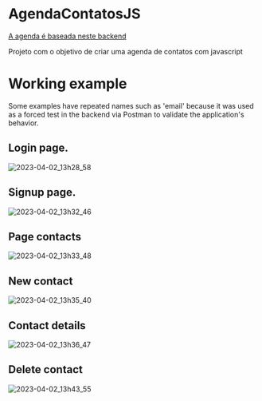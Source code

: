 # AgendaContatosJS
<a href="https://github.com/dkayke-aulas/agenda-contatos-backend">A agenda é baseada neste backend</a>
<p>Projeto com o objetivo de criar uma agenda de contatos com javascript</p>

# Working example
<p>Some examples have repeated names such as 'email' because it was used as a forced test in the backend via Postman to validate the application's behavior.</p>

## Login page.
![2023-04-02_13h28_58](https://user-images.githubusercontent.com/67884162/229366128-d3a23426-110b-4784-9f62-c68b310f5832.gif)

## Signup page.
![2023-04-02_13h32_46](https://user-images.githubusercontent.com/67884162/229366227-9593d5b8-e155-46e6-a05e-253b78e667bf.gif)

## Page contacts
![2023-04-02_13h33_48](https://user-images.githubusercontent.com/67884162/229366289-c5f174a7-6340-44e9-9bda-dbf2b260baff.gif)

## New contact
![2023-04-02_13h35_40](https://user-images.githubusercontent.com/67884162/229366410-5f272be5-8dd9-40d0-bd44-3744a6c4b67b.gif)

## Contact details
![2023-04-02_13h36_47](https://user-images.githubusercontent.com/67884162/229366460-6efd313e-1d2d-4579-b133-7242c8bab5d9.gif)

## Delete contact
![2023-04-02_13h43_55](https://user-images.githubusercontent.com/67884162/229366851-386e28d5-e0fe-4c93-9498-3d35a2e31370.gif)

